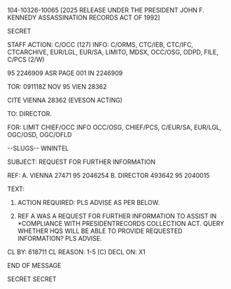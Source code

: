 104-10326-10065 [2025 RELEASE UNDER THE PRESIDENT JOHN F. KENNEDY ASSASSINATION RECORDS ACT OF 1992]

SECRET

STAFF
ACTION: C/OCC (127) INFO: C/ORMS, CTC/IEB, CTC/IFC, CTCARCHIVE, EUR/LGL, EUR/SA, LIMITO, MDSX, OCC/OSG, ODPD, FILE, C/PCS (2/W)

95 2246909 ASR PAGE 001 IN 2246909

TOR: 091118Z NOV 95 VIEN 28362

CITE VIENNA 28362 (EVESON ACTING)

TO: DIRECTOR.

FOR: LIMIT CHIEF/OCC INFO OCC/OSG, CHIEF/PCS, C/EUR/SA, EUR/LGL, OGC/OSD, OGC/OFLD

--SLUGS-- WNINTEL

SUBJECT: REQUEST FOR FURTHER INFORMATION

REF: A. VIENNA 27471 95 2046254
B. DIRECTOR 493642 95 2040015

TEXT:

1. ACTION REQUIRED: PLS ADVISE AS PER BELOW.

2. REF A WAS A REQUEST FOR FURTHER INFORMATION TO ASSIST IN *COMPLIANCE WITH PRESIDENT<JFK ASSASSINATION>RECORDS COLLECTION ACT. QUERY WHETHER HQS WILL BE ABLE TO PROVIDE REQUESTED INFORMATION? PLS ADVISE.

CL BY: 618711
CL REASON: 1-5 (C)
DECL ON: X1

END OF MESSAGE

SECRET
SECRET
